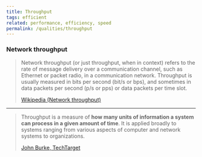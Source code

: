 ```yaml
---
title: Throughput
tags: efficient
related: performance, efficiency, speed
permalink: /qualities/throughput
---
```


### Network throughput

>Network throughput (or just throughput, when in context) refers to the rate of message delivery over a communication channel, such as Ethernet or packet radio, in a communication network. 
>Throughput is usually measured in bits per second (bit/s or bps), and sometimes in data packets per second (p/s or pps) or data packets per time slot. 
>
>[Wikipedia (Network throughput)](https://en.wikipedia.org/wiki/Network_throughput)

<hr>

>Throughput is a measure of **how many units of information a system can process in a given amount of time**. 
>It is applied broadly to systems ranging from various aspects of computer and network systems to organizations.
>
>[John Burke, TechTarget](https://www.techtarget.com/searchnetworking/definition/throughput)
